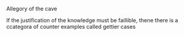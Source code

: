 Allegory of the cave

If the justification of the knowledge must be faillible, thene there is a ccategora of counter examples called gettier cases

